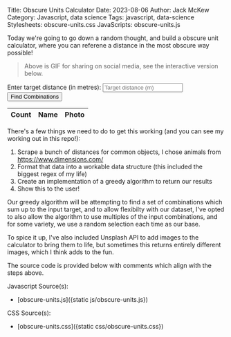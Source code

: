 Title: Obscure Units Calculator
Date: 2023-08-06
Author: Jack McKew
Category: Javascript, data science
Tags: javascript, data-science
Stylesheets: obscure-units.css
JavaScripts: obscure-units.js

Today we're going to go down a random thought, and build a obscure unit calculator, where you can referene a distance in the most obscure way possible!

> Above is GIF for sharing on social media, see the interactive version below.

<div id="controls-container">
    <label for="target-number">Enter target distance (in metres):</label>
    <input type="number" id="target-number" placeholder="Target distance (m)" />
    <br />
    <input
      type="submit"
      value="Find Combinations"
      onclick="findCombinations()"
    />
    <br />
    <table class="center">
      <thead>
        <tr>
          <th>Count</th>
          <th>Name</th>
          <th>Photo</th>
        </tr>
      </thead>
      <tbody id="table-body"></tbody>
    </table>
</div>

There's a few things we need to do to get this working (and you can see my working out in this repo!):

1. Scrape a bunch of distances for common objects, I chose animals from <https://www.dimensions.com/>
2. Format that data into a workable data structure (this included the biggest regex of my life)
3. Create an implementation of a greedy algorithm to return our results
4. Show this to the user!

Our greedy algorithm will be attempting to find a set of combinations which sum up to the input target, and to allow flexibilty with our dataset, I've opted to also allow the algorithm to use multiples of the input combinations, and for some variety, we use a random selection each time as our base.

To spice it up, I've also included Unsplash API to add images to the calculator to bring them to life, but sometimes this returns entirely different images, which I think adds to the fun.

The source code is provided below with comments which align with the steps above.

Javascript Source(s):

- [obscure-units.js]({static js/obscure-units.js})

CSS Source(s):

- [obscure-units.css]({static css/obscure-units.css})
